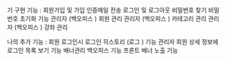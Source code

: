 기 구현 기능 :
회원가입 및 가입 인증메일 전송
로그인 및 로그아웃
비밀번호 찾기 비밀번호 초기화 기능
관리자 (백오피스 ) 회원 관리
관리자 (백오피스 ) 카테고리 관리
관리자 (백오피스 ) 강좌 관리


나의 추가 기능 :
회원 로그인시 로그인 히스토리 (로그 ) 기능
관리자 회원 상세 정보에 로그인 목록 보기 기능
배너관리 백오피스 기능
프론트 배너 노출 기능
